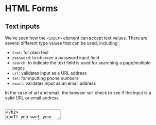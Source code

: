# HTML Forms 

## Text inputs 
We’ve seen how the ```<input>``` element can accept text values. There are several different type values that can be used, including:

   - ```text```: for plain text
   - ```password```: to obscure a password input field
   - ```search```: to indicate the text field is used for searching a page/multiple pages
   - ```url```: validates input as a URL address
   - ```tel```: for inputting phone numbers
   - ```email```: validates input as an email address<br/>
   
In the case of url and email, the browser will check to see if the input is a valid URL or email address.

## <textarea> 

If you want your user to be able to include new lines (by pressing return) in their text input, you can use a <textarea> element:

     <textarea id="multiLineInput"></textarea>

Notice how <textarea> elements have a closing tag. You can also specify the size of <textarea> by using the rows and cols attributes.

## Buttons 

A ```<button>``` element should be used whenever you want to create a clickable button to perform some action on the page.

```<button>``` elements are simple to define, and have three different type values:
 - ```submit```: submits form data to a server
 - ```reset```: resets all the data in the current form
 - ```button```: no default behavior. This type of button will be more useful when we begin our discussion of Javascript.

           <button type="submit">Submit Name</button>
